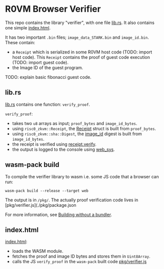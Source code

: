# R0VM Browser Verifier

This repo contains the library "verifier", with one file [lib.rs](src/lib.rs). It also contains one simple [index.html](./index.html). 

It has two important `.bin` files; `image_data_STARK.bin` and `image_id.bin`. These contain:

- a `Receipt` which is serialized in some R0VM host code (TODO: import host code). This `Receipt` contains the proof of guest code execution (TODO: import guest code).
- the Image ID of the guest program.

TODO: explain basic fibonacci guest code.

## lib.rs

[lib.rs](src/lib.rs) contains one function: `verify_proof`.

`verify_proof`:
- takes two `u8` arrays as input; `proof_bytes` and `image_id_bytes`.
- using `risc0_zkvm::Receipt`, the [Receipt](https://docs.rs/risc0-zkvm/latest/risc0_zkvm/struct.Receipt.html) struct is built from `proof_bytes`.
- using `risc0_zkvm::sha::Digest`, the [image_id](https://dev.risczero.com/terminology#image-id) digest is built from `image_id_bytes`.
- the receipt is verified using [receipt.verify](https://docs.rs/risc0-zkvm/latest/risc0_zkvm/struct.Receipt.html#method.verify).
- the output is logged to the console using [web_sys](https://rustwasm.github.io/wasm-bindgen/web-sys/using-web-sys.html).

## wasm-pack build

To compile the verifier library to wasm i.e. some JS code that a browser can run:

`wasm-pack build --release --target web`

The output is in `/pkg/`. The actually proof verification code lives in [pkg/verifier.js](./pkg/package.json

For more information, see [Building without a bundler](https://rustwasm.github.io/wasm-bindgen/examples/without-a-bundler.html).

## index.html

[index.html](./index.html):

- loads the WASM module.
- fetches the proof and image ID bytes and stores them in `Uint8Array`.
- calls the JS `verify_proof` in the `wasm-pack` built code [pkg/verifier.js](./pkg/verifier.js)

